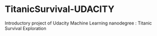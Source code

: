 # TitanicSurvival-UDACITY
Introductory project of Udacity Machine Learning nanodegree : Titanic Survival Exploration
